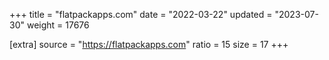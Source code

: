 +++
title = "flatpackapps.com"
date = "2022-03-22"
updated = "2023-07-30"
weight = 17676

[extra]
source = "https://flatpackapps.com"
ratio = 15
size = 17
+++
